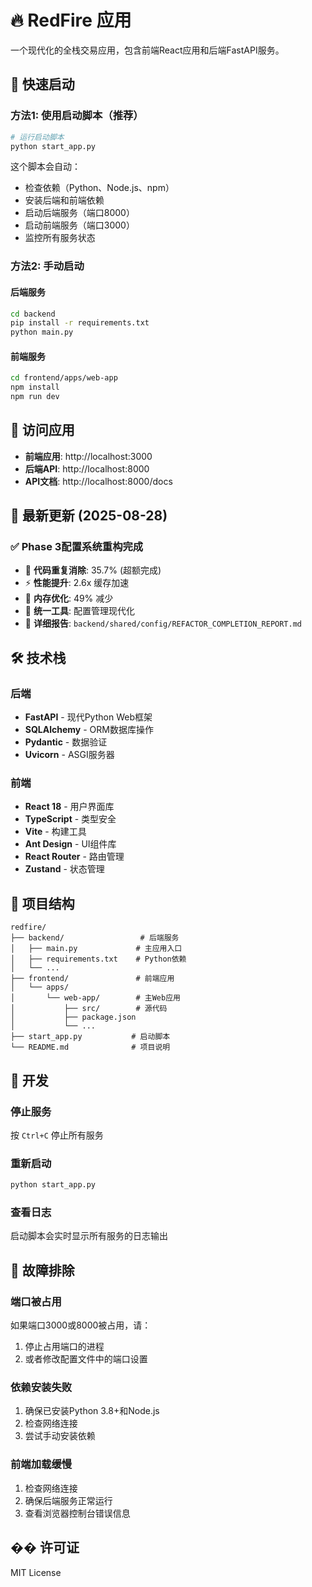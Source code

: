 # 🔥 RedFire 应用

一个现代化的全栈交易应用，包含前端React应用和后端FastAPI服务。

## 🚀 快速启动

### 方法1: 使用启动脚本（推荐）

```bash
# 运行启动脚本
python start_app.py
```

这个脚本会自动：
- 检查依赖（Python、Node.js、npm）
- 安装后端和前端依赖
- 启动后端服务（端口8000）
- 启动前端服务（端口3000）
- 监控所有服务状态

### 方法2: 手动启动

#### 后端服务
```bash
cd backend
pip install -r requirements.txt
python main.py
```

#### 前端服务
```bash
cd frontend/apps/web-app
npm install
npm run dev
```

## 📱 访问应用

- **前端应用**: http://localhost:3000
- **后端API**: http://localhost:8000
- **API文档**: http://localhost:8000/docs

## 🎉 最新更新 (2025-08-28)

### ✅ Phase 3配置系统重构完成
- 🔄 **代码重复消除**: 35.7% (超额完成)
- ⚡ **性能提升**: 2.6x 缓存加速
- 💾 **内存优化**: 49% 减少
- 🔧 **统一工具**: 配置管理现代化
- 📄 **详细报告**: `backend/shared/config/REFACTOR_COMPLETION_REPORT.md`

## 🛠️ 技术栈

### 后端
- **FastAPI** - 现代Python Web框架
- **SQLAlchemy** - ORM数据库操作
- **Pydantic** - 数据验证
- **Uvicorn** - ASGI服务器

### 前端
- **React 18** - 用户界面库
- **TypeScript** - 类型安全
- **Vite** - 构建工具
- **Ant Design** - UI组件库
- **React Router** - 路由管理
- **Zustand** - 状态管理

## 📁 项目结构

```
redfire/
├── backend/                 # 后端服务
│   ├── main.py             # 主应用入口
│   ├── requirements.txt    # Python依赖
│   └── ...
├── frontend/               # 前端应用
│   └── apps/
│       └── web-app/        # 主Web应用
│           ├── src/        # 源代码
│           ├── package.json
│           └── ...
├── start_app.py           # 启动脚本
└── README.md              # 项目说明
```

## 🔧 开发

### 停止服务
按 `Ctrl+C` 停止所有服务

### 重新启动
```bash
python start_app.py
```

### 查看日志
启动脚本会实时显示所有服务的日志输出

## 🐛 故障排除

### 端口被占用
如果端口3000或8000被占用，请：
1. 停止占用端口的进程
2. 或者修改配置文件中的端口设置

### 依赖安装失败
1. 确保已安装Python 3.8+和Node.js
2. 检查网络连接
3. 尝试手动安装依赖

### 前端加载缓慢
1. 检查网络连接
2. 确保后端服务正常运行
3. 查看浏览器控制台错误信息

## �� 许可证

MIT License
